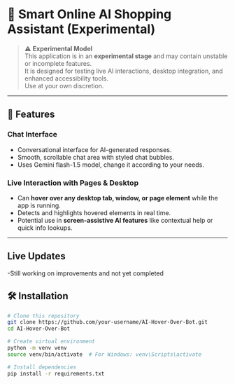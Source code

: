 # 🧪 Smart Online AI Shopping Assistant (Experimental)

> ⚠️ **Experimental Model**  
> This application is in an **experimental stage** and may contain unstable or incomplete features.  
> It is designed for testing live AI interactions, desktop integration, and enhanced accessibility tools.  
> Use at your own discretion.

---

## 🎯 Features

### Chat Interface
- Conversational interface for AI-generated responses.
- Smooth, scrollable chat area with styled chat bubbles.
- Uses Gemini flash-1.5 model, change it according to your needs.

### Live Interaction with Pages & Desktop
- Can **hover over any desktop tab, window, or page element** while the app is running.
- Detects and highlights hovered elements in real time.
- Potential use in **screen-assistive AI features** like contextual help or quick info lookups.

---

## Live Updates
-Still working on improvements and not yet completed

## 🛠 Installation

```bash
# Clone this repository
git clone https://github.com/your-username/AI-Hover-Over-Bot.git
cd AI-Hover-Over-Bot

# Create virtual environment
python -m venv venv
source venv/bin/activate  # For Windows: venv\Scripts\activate

# Install dependencies
pip install -r requirements.txt

